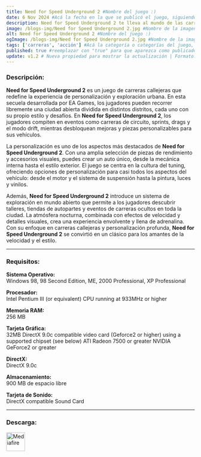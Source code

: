 ```yaml
---
title: Need for Speed Underground 2 #Nombre del juego :)
date: 6 Nov 2024 #Acá la fecha en la que se publicó el juego, siguiendo este formato: Dia "30", Mes "Oct", Año "2024" = como debe quedar: 30 Oct 2024
description: Need for Speed Underground 2 te lleva al mundo de las carreras callejeras y la personalización total. Explora una ciudad abierta, participa en competencias clandestinas y tunea tu auto al máximo. #Acá una mini descripción del juego
image: /blogs-img/Need for Speed Underground 2.jpg #Nombre de la imagen, por lo general es exactamente el mismo nombre que el juego excluyendo lo ":" (Dos puntos)
alt: Need for Speed Underground 2 #Nombre del juego :)
ogImage: /blogs-img/Need for Speed Underground 2.jpg #Nombre de la imagen, por lo general es exactamente el mismo nombre que el juego excluyendo lo ":" (Dos puntos)
tags: ['carreras', 'acción'] #Acá la categoría o categorías del juego, si es más de una se coloca en este formato: ['categoría1', 'categoría2']
published: true #reemplazar con "true" para que aparezca como publicado
update: v1.2 # Nueva propiedad para mostrar la actualización | Formato: v1.0.0
---
```


<!--En VSCode seleccionando una palabra, por ejemplo: "Need for Speed Underground 2" y apretando Ctrl+F2 se seleccionan todas las palabras iguales-->

### Descripción:
**Need for Speed Underground 2** es un juego de carreras callejeras que redefine la experiencia de personalización y exploración urbana. En esta secuela desarrollada por EA Games, los jugadores pueden recorrer libremente una ciudad abierta dividida en distintos distritos, cada uno con su propio estilo y desafíos. En **Need for Speed Underground 2**, los jugadores compiten en eventos como carreras de circuito, sprints, drags y el modo drift, mientras desbloquean mejoras y piezas personalizables para sus vehículos.

La personalización es uno de los aspectos más destacados de **Need for Speed Underground 2**. Con una amplia selección de piezas de rendimiento y accesorios visuales, puedes crear un auto único, desde la mecánica interna hasta el estilo exterior. El juego se centra en la cultura del tuning, ofreciendo opciones de personalización para casi todos los aspectos del vehículo: desde el motor y el sistema de suspensión hasta la pintura, luces y vinilos.

Además, **Need for Speed Underground 2** introduce un sistema de exploración en mundo abierto que permite a los jugadores descubrir talleres, tiendas de autopartes y eventos de carreras ocultos en toda la ciudad. La atmósfera nocturna, combinada con efectos de velocidad y detalles visuales, crea una experiencia envolvente y llena de adrenalina. Con su enfoque en carreras callejeras y personalización profunda, **Need for Speed Underground 2** se convirtió en un clásico para los amantes de la velocidad y el estilo.
<!--Prompt para Chat-GPT: Hazme una descripción para el juego "Need for Speed Underground 2" y cada que menciones "Need for Speed Underground 2" ponlo en negrita -->

---

### Requisitos:
**Sistema Operativo:**  
Windows 98, 98 Second Edition, ME, 2000 Professional, XP Professional

**Procesador:**  
Intel Pentium III (or equivalent) CPU running at 933MHz or higher

**Memoria RAM:**  
256 MB

**Tarjeta Gráfica:**  
32MB DirectX 9.0c compatible video card (Geforce2 or higher) using a supported chipset (see below) ATI Radeon 7500 or greater NVIDIA GeForce2 or greater

**DirectX:**  
DirectX 9.0c

**Almacenamiento:**  
900 MB de espacio libre

**Tarjeta de Sonido:**  
DirectX compatible Sound Card

<!--Si falta o sobra un requisito se quita o se agrega manteniendo el mismo formato-->

---

### Descarga:

[<img src="https://gist.github.com/cxmeel/0dbc95191f239b631c3874f4ccf114e2/raw/download.svg" alt="Mediafire" height="50" />](https://www.mediafire.com/file/0hd9xfgbsf0l3hh/Need_for_Speed_Underground_2_-_By_Nicolhetti_Projects.zip/file)

<!-- # se debe reemplazar por el link de descarga-->

<!--NOMBRE-DEL-SERVICIO se debe reemplazar por el servicio donde está subido el juego-->